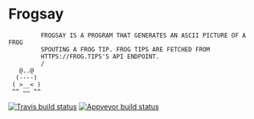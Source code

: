 # Frogsay

```
         FROGSAY IS A PROGRAM THAT GENERATES AN ASCII PICTURE OF A FROG
         SPOUTING A FROG TIP. FROG TIPS ARE FETCHED FROM
         HTTPS://FROG.TIPS'S API ENDPOINT.
         /
   @..@
  (----)
 ( >__< )
 ^^ ~~ ^^
```

[![Travis build status](https://travis-ci.org/chrlie/frogsay-rust.svg?branch=master)](https://travis-ci.org/chrlie/frogsay-rust)
[![Appveyor build status](https://ci.appveyor.com/api/projects/status/github/chrlie/frogsay-rust?svg=true)](https://ci.appveyor.com/project/chrlie/frogsay-rust)
